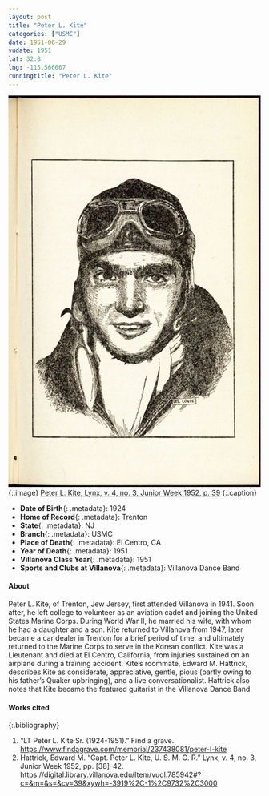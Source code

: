 ```yaml
---
layout: post
title: "Peter L. Kite"
categories: ["USMC"]
date: 1951-06-29
vudate: 1951
lat: 32.8
lng: -115.566667
runningtitle: "Peter L. Kite"
---
```


![Peter L. Kite](images/Kite_Peter1.jpg)
   {:.image}
[Peter L. Kite, Lynx, v. 4, no. 3, Junior Week 1952, p. 39](https://digital.library.villanova.edu/Item/vudl:785942#?c=&m=&s=&cv=39&xywh=-2717%2C0%2C7328%2C3000)
  {:.caption}

* **Date of Birth**{: .metadata}: 1924
* **Home of Record**{: .metadata}: Trenton
* **State**{: .metadata}: NJ
* **Branch**{: .metadata}: USMC
* **Place of Death**{: .metadata}: El Centro, CA
* **Year of Death**{: .metadata}: 1951
* **Villanova Class Year**{: .metadata}: 1951
* **Sports and Clubs at Villanova**{: .metadata}: Villanova Dance Band

#### About

Peter L. Kite, of Trenton, Jew Jersey, first attended Villanova in 1941. Soon after, he left college to volunteer as an aviation cadet and joining the United States Marine Corps. During World War II, he married his wife, with whom he had a daughter and a son. Kite returned to Villanova from 1947, later became a car dealer in Trenton for a brief period of time, and ultimately returned to the Marine Corps to serve in the Korean conflict. Kite was a Lieutenant and died at El Centro, California, from injuries sustained on an airplane during a training accident. Kite’s roommate, Edward M. Hattrick, describes Kite as considerate, appreciative, gentle, pious (partly owing to his father’s Quaker upbringing), and a live conversationalist. Hattrick also notes that Kite became the featured guitarist in the Villanova Dance Band.


#### Works cited

{:.bibliography}
1. “LT Peter L. Kite Sr. (1924-1951).” Find a grave. <https://www.findagrave.com/memorial/237438081/peter-l-kite>
2. Hattrick, Edward M. “Capt. Peter L. Kite, U. S. M. C. R.” Lynx, v. 4, no. 3, Junior Week 1952, pp. [38]-42. <https://digital.library.villanova.edu/Item/vudl:785942#?c=&m=&s=&cv=39&xywh=-3919%2C-1%2C9732%2C3000>




